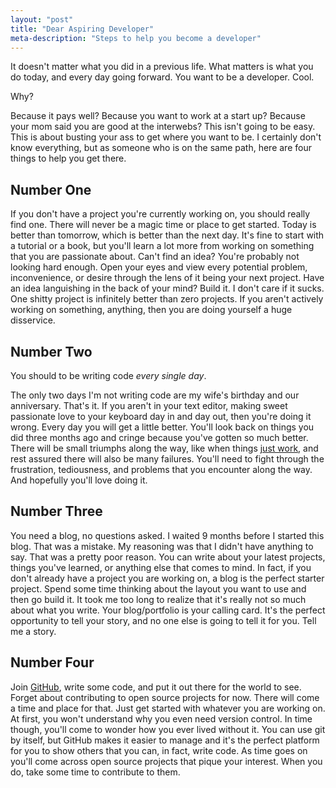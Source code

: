```yaml
---
layout: "post"
title: "Dear Aspiring Developer"
meta-description: "Steps to help you become a developer"
---
```


It doesn't matter what you did in a previous life. What matters is what you do today, and every day going forward. You want to be a developer. Cool. 

Why? 

Because it pays well? Because you want to work at a start up? Because your mom said you are good at the interwebs? This isn't going to be easy. This is about busting your ass to get where you want to be. I certainly don't know everything, but as someone who is on the same path, here are four things to help you get there.


Number One
-----------

If you don't have a project you're currently working on, you should really find one. There will never be a magic time or place to get started. Today is better than tomorrow, which is better than the next day. It's fine to start with a tutorial or a book, but you'll learn a lot more from working on something that you are passionate about. Can't find an idea? You're probably not looking hard enough. Open your eyes and view every potential problem, inconvenience, or desire through the lens of it being your next project. Have an idea languishing in the back of your mind? Build it. I don't care if it sucks. One shitty project is infinitely better than zero projects. If you aren't actively working on something, anything, then you are doing yourself a huge disservice. 

Number Two
-----------

You should to be writing code *every single day*. 

The only two days I'm not writing code are my wife's birthday and our anniversary. That's it. If you aren't in your text editor, making sweet passionate love to your keyboard day in and day out, then you're doing it wrong. Every day you will get a little better. You'll look back on things you did three months ago and cringe because you've gotten so much better. There will be small triumphs along the way, like when things [just work][1], and rest assured there will also be many failures. You'll need to fight through the frustration, tediousness, and problems that you encounter along the way. And hopefully you'll love doing it. 

Number Three
------------

You need a blog, no questions asked. I waited 9 months before I started this blog. That was a mistake. My reasoning was that I didn't have anything to say. That was a pretty poor reason. You can write about your latest projects, things you've learned, or anything else that comes to mind. In fact, if you don't already have a project you are working on, a blog is the perfect starter project. Spend some time thinking about the layout you want to use and then go build it. It took me too long to realize that it's really not so much about what you write. Your blog/portfolio is your calling card. It's the perfect opportunity to tell your story, and no one else is going to tell it for you. Tell me a story. 

Number Four
------------

Join [GitHub][2], write some code, and put it out there for the world to see. Forget about contributing to open source projects for now. There will come a time and place for that. Just get started with whatever you are working on. At first, you won't understand why you even need version control. In time though, you'll come to wonder how you ever lived without it. You can use git by itself, but GitHub makes it easier to manage and it's the perfect platform for you to show others that you can, in fact, write code. As time goes on you'll come across open source projects that pique your interest. When you do, take some time to contribute to them. 


[1]: /It-just-worked
[2]: https://www.github.com 

